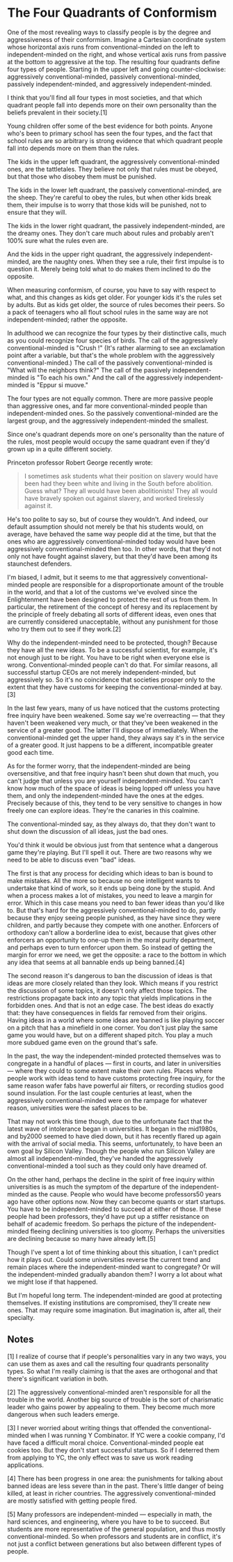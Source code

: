 # The Four Quadrants of Conformism

One of the most revealing ways to classify people is by the degree
and aggressiveness of their conformism. Imagine a Cartesian coordinate
system whose horizontal axis runs from conventional-minded on the
left to independent-minded on the right, and whose vertical axis
runs from passive at the bottom to aggressive at the top. The
resulting four quadrants define four types of people. Starting in
the upper left and going counter-clockwise: aggressively
conventional-minded, passively conventional-minded, passively
independent-minded, and aggressively independent-minded.

I think that you'll find all four types in most societies, and that
which quadrant people fall into depends more on their own personality
than the beliefs prevalent in their society.[1]

Young children offer some of the best evidence for both points.
Anyone who's been to primary school has seen the four types, and
the fact that school rules are so arbitrary is strong evidence that
which quadrant people fall into depends more on them than the rules.

The kids in the upper left quadrant, the aggressively conventional-minded
ones, are the tattletales. They believe not only that rules must
be obeyed, but that those who disobey them must be punished.

The kids in the lower left quadrant, the passively conventional-minded,
are the sheep. They're careful to obey the rules, but when other
kids break them, their impulse is to worry that those kids will be
punished, not to ensure that they will.

The kids in the lower right quadrant, the passively independent-minded,
are the dreamy ones. They don't care much about rules and probably
aren't 100% sure what the rules even are.

And the kids in the upper right quadrant, the aggressively
independent-minded, are the naughty ones. When they see a rule,
their first impulse is to question it. Merely being told what to
do makes them inclined to do the opposite.

When measuring conformism, of course, you have to say with respect
to what, and this changes as kids get older. For younger kids it's
the rules set by adults. But as kids get older, the source of rules
becomes their peers. So a pack of teenagers who all flout school
rules in the same way are not independent-minded; rather the opposite.

In adulthood we can recognize the four types by their distinctive
calls, much as you could recognize four species of birds. The call
of the aggressively conventional-minded is "Crush !" (It's
rather alarming to see an exclamation point after a variable, but
that's the whole problem with the aggressively conventional-minded.)
The call of the passively conventional-minded is "What will the
neighbors think?" The call of the passively independent-minded is
"To each his own." And the call of the aggressively independent-minded
is "Eppur si muove."

The four types are not equally common. There are more passive people
than aggressive ones, and far more conventional-minded people than
independent-minded ones. So the passively conventional-minded are
the largest group, and the aggressively independent-minded the
smallest.

Since one's quadrant depends more on one's personality than the
nature of the rules, most people would occupy the same quadrant
even if they'd grown up in a quite different society.

Princeton professor Robert George recently wrote:
> I sometimes ask students what their position on slavery would
> have been had they been white and living in the South before
> abolition. Guess what? They all would have been abolitionists!
> They all would have bravely spoken out against slavery, and
> worked tirelessly against it.

He's too polite to say so, but of course they wouldn't. And indeed,
our default assumption should not merely be that his students would,
on average, have behaved the same way people did at the time, but
that the ones who are aggressively conventional-minded today would
have been aggressively conventional-minded then too. In other words,
that they'd not only not have fought against slavery, but that
they'd have been among its staunchest defenders.

I'm biased, I admit, but it seems to me that aggressively
conventional-minded people are responsible for a disproportionate
amount of the trouble in the world, and that a lot of the customs
we've evolved since the Enlightenment have been designed to protect
the rest of us from them. In particular, the retirement of the
concept of heresy and its replacement by the principle of freely
debating all sorts of different ideas, even ones that are currently
considered unacceptable, without any punishment for those who try
them out to see if they work.[2]

Why do the independent-minded need to be protected, though? Because
they have all the new ideas. To be a successful scientist, for
example, it's not enough just to be right. You have to be right
when everyone else is wrong. Conventional-minded people can't do
that. For similar reasons, all successful startup CEOs are not
merely independent-minded, but aggressively so. So it's no coincidence
that societies prosper only to the extent that they have customs
for keeping the conventional-minded at bay.[3]

In the last few years, many of us have noticed that the customs
protecting free inquiry have been weakened. Some say we're overreacting
— that they haven't been weakened very much, or that they've been
weakened in the service of a greater good. The latter I'll dispose
of immediately. When the conventional-minded get the upper hand,
they always say it's in the service of a greater good. It just
happens to be a different, incompatible greater good each time.

As for the former worry, that the independent-minded are being
oversensitive, and that free inquiry hasn't been shut down that
much, you can't judge that unless you are yourself independent-minded.
You can't know how much of the space of ideas is being lopped off
unless you have them, and only the independent-minded have the ones
at the edges. Precisely because of this, they tend to be very
sensitive to changes in how freely one can explore ideas. They're
the canaries in this coalmine.

The conventional-minded say, as they always do, that they don't
want to shut down the discussion of all ideas, just the bad ones.

You'd think it would be obvious just from that sentence what a
dangerous game they're playing. But I'll spell it out. There are
two reasons why we need to be able to discuss even "bad" ideas.

The first is that any process for deciding which ideas to ban is
bound to make mistakes. All the more so because no one intelligent
wants to undertake that kind of work, so it ends up being done by
the stupid. And when a process makes a lot of mistakes, you need
to leave a margin for error. Which in this case means you need to
ban fewer ideas than you'd like to. But that's hard for the
aggressively conventional-minded to do, partly because they enjoy
seeing people punished, as they have since they were children, and
partly because they compete with one another. Enforcers of orthodoxy
can't allow a borderline idea to exist, because that gives other
enforcers an opportunity to one-up them in the moral purity department,
and perhaps even to turn enforcer upon them. So instead of getting
the margin for error we need, we get the opposite: a race to the
bottom in which any idea that seems at all bannable ends up being
banned.[4]

The second reason it's dangerous to ban the discussion of ideas is
that ideas are more closely related than they look. Which means if
you restrict the discussion of some topics, it doesn't only affect
those topics. The restrictions propagate back into any topic that
yields implications in the forbidden ones. And that is not an edge
case. The best ideas do exactly that: they have consequences
in fields far removed from their origins. Having ideas in a world
where some ideas are banned is like playing soccer on a pitch that
has a minefield in one corner. You don't just play the same game
you would have, but on a different shaped pitch. You play a much
more subdued game even on the ground that's safe.

In the past, the way the independent-minded protected themselves
was to congregate in a handful of places — first in courts, and
later in universities — where they could to some extent make their
own rules. Places where people work with ideas tend to have customs
protecting free inquiry, for the same reason wafer fabs have powerful
air filters, or recording studios good sound insulation. For the
last couple centuries at least, when the aggressively conventional-minded
were on the rampage for whatever reason, universities were the
safest places to be.

That may not work this time though, due to the unfortunate fact
that the latest wave of intolerance began in universities. It began
in the mid1980s, and by2000 seemed to have died down, but it has
recently flared up again with the arrival of social media. This
seems, unfortunately, to have been an own goal by Silicon Valley.
Though the people who run Silicon Valley are almost all independent-minded,
they've handed the aggressively conventional-minded a tool such as
they could only have dreamed of.

On the other hand, perhaps the decline in the spirit of free inquiry
within universities is as much the symptom of the departure of the
independent-minded as the cause. People who would have become
professors50 years ago have other options now. Now they can become
quants or start startups. You have to be independent-minded to
succeed at either of those. If these people had been professors,
they'd have put up a stiffer resistance on behalf of academic
freedom. So perhaps the picture of the independent-minded fleeing
declining universities is too gloomy. Perhaps the universities are
declining because so many have already left.[5]

Though I've spent a lot of time thinking about this situation, I
can't predict how it plays out. Could some universities reverse the
current trend and remain places where the independent-minded want
to congregate? Or will the independent-minded gradually abandon
them? I worry a lot about what we might lose if that happened.

But I'm hopeful long term. The independent-minded are good at
protecting themselves. If existing institutions are compromised,
they'll create new ones. That may require some imagination. But
imagination is, after all, their specialty.

## Notes

[1]
I realize of course that if people's personalities vary in any
two ways, you can use them as axes and call the resulting four
quadrants personality types. So what I'm really claiming is that
the axes are orthogonal and that there's significant variation in
both.

[2]
The aggressively conventional-minded aren't responsible for all
the trouble in the world. Another big source of trouble is the sort
of charismatic leader who gains power by appealing to them. They
become much more dangerous when such leaders emerge.

[3]
I never worried about writing things that offended the
conventional-minded when I was running Y Combinator. If YC were a
cookie company, I'd have faced a difficult moral choice.
Conventional-minded people eat cookies too. But they don't start
successful startups. So if I deterred them from applying to YC, the
only effect was to save us work reading applications.

[4]
There has been progress in one area: the punishments for talking
about banned ideas are less severe than in the past. There's little
danger of being killed, at least in richer countries. The aggressively
conventional-minded are mostly satisfied with getting people fired.

[5]
Many professors are independent-minded — especially in math,
the hard sciences, and engineering, where you have to be to succeed.
But students are more representative of the general population, and
thus mostly conventional-minded. So when professors and students
are in conflict, it's not just a conflict between generations but
also between different types of people.